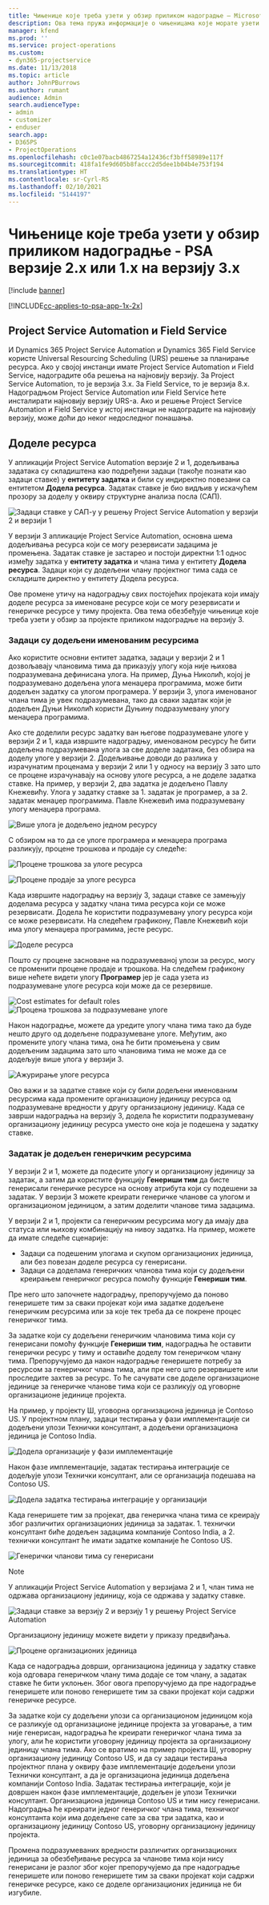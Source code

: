 ```yaml
---
title: Чињенице које треба узети у обзир приликом надоградње – Microsoft Dynamics 365 Project Service Automation верзије 2.x или 1.x на верзију 3.x
description: Ова тема пружа информације о чињеницама које морате узети у обзир приликом надоградње апликације Project Service Automation са верзије 2.x или 1.x на верзију 3.
manager: kfend
ms.prod: ''
ms.service: project-operations
ms.custom:
- dyn365-projectservice
ms.date: 11/13/2018
ms.topic: article
author: JohnPBurrows
ms.author: rumant
audience: Admin
search.audienceType:
- admin
- customizer
- enduser
search.app:
- D365PS
- ProjectOperations
ms.openlocfilehash: c0c1e07bacb4867254a12436cf3bff58989e117f
ms.sourcegitcommit: 418fa1fe9d605b8faccc2d5dee1b04b4e753f194
ms.translationtype: HT
ms.contentlocale: sr-Cyrl-RS
ms.lasthandoff: 02/10/2021
ms.locfileid: "5144197"
---
```

# <a name="upgrade-considerations---psa-version-2x-or-1x-to-version-3"></a>Чињенице које треба узети у обзир приликом надоградње - PSA верзије 2.x или 1.x на верзију 3.x

[!include [banner](../includes/psa-now-project-operations.md)]

[!INCLUDE[cc-applies-to-psa-app-1x-2x](../includes/cc-applies-to-psa-app-1x-2x.md)]

## <a name="project-service-automation-and-field-service"></a>Project Service Automation и Field Service
И Dynamics 365 Project Service Automation и Dynamics 365 Field Service користе Universal Resourcing Scheduling (URS) решење за планирање ресурса. Ако у својој инстанци имате Project Service Automation и Field Service, надоградите оба решења на најновију верзију. За Project Service Automation, то је верзија 3.x. За Field Service, то је верзија 8.x. Надоградњом Project Service Automation или Field Service ћете инсталирати најновију верзију URS-а. Ако и решење Project Service Automation и Field Service у истој инстанци не надоградите на најновију верзију, може доћи до неког недоследног понашања.

## <a name="resource-assignments"></a>Доделе ресурса
У апликацији Project Service Automation верзије 2 и 1, додељивања задатака су складиштена као подређени задаци (такође познати као задаци ставке) у **ентитету задатка** и били су индиректно повезани са ентитетом **Додела ресурса**. Задатак ставке је био видљив у искачућем прозору за доделу у оквиру структурне анализа посла (САП).

![Задаци ставке у САП-у у решењу Project Service Automation у верзији 2 и верзији 1](media/upgrade-line-task-01.png)

У верзији 3 апликације Project Service Automation, основна шема додељивања ресурса који се могу резервисати задацима је промењена. Задатак ставке је застарео и постоји директни 1:1 однос између задатка у **ентитету задатка** и члана тима у ентитету **Додела ресурса**. Задаци који су додељени члану пројектног тима сада се складиште директно у ентитету Додела ресурса.  

Ове промене утичу на надоградњу свих постојећих пројеката који имају доделе ресурса за именоване ресурсе који се могу резервисати и генеричке ресурсе у тиму пројекта. Ова тема обезбеђује чињенице које треба узети у обзир за пројекте приликом надоградње на верзију 3. 

### <a name="tasks-assigned-to-named-resources"></a>Задаци су додељени именованим ресурсима
Ако користите основни ентитет задатка, задаци у верзији 2 и 1 дозвољавају члановима тима да приказују улогу која није њихова подразумевана дефинисана улога. На пример, Дуња Николић, којој је подразумевано додељена улога менаџера програмима, може бити додељен задатку са улогом програмера. У верзији 3, улога именованог члана тима је увек подразумевана, тако да сваки задатак који је додељен Дуњи Николић користи Дуњину подразумевану улогу менаџера програмима.

Ако сте доделили ресурс задатку ван његове подразумеване улоге у верзији 2 и 1, када извршите надоградњу, именованом ресурсу ће бити додељена подразумевана улога за све доделе задатака, без обзира на доделу улоге у верзији 2. Додељивање доводи до разлика у израчунатим проценама у верзији 2 или 1 у односу на верзију 3 зато што се процене израчунавају на основу улоге ресурса, а не доделе задатка ставке. На пример, у верзији 2, два задатка је додељено Павлу Кнежевићу. Улога у задатку ставке за 1. задатак је програмер, а за 2. задатак менаџер програмима. Павле Кнежевић има подразумевану улогу менаџера програма.

![Више улога је додељено једном ресурсу](media/upgrade-multiple-roles-02.png)

С обзиром на то да се улоге програмера и менаџера програма разликују, процене трошкова и продаје су следеће:

![Процене трошкова за улоге ресурса](media/upggrade-cost-estimates-03.png)

![Процене продаје за улоге ресурса](media/upgrade-sales-estimates-04.png)

Када извршите надоградњу на верзију 3, задаци ставке се замењују доделама ресурса у задатку члана тима ресурса који се може резервисати. Додела ће користити подразумевану улогу ресурса који се може резервисати. На следећем графикону, Павле Кнежевић који има улогу менаџера програмима, јесте ресурс.

![Доделе ресурса](media/resource-assignment-v2-05.png)

Пошто су процене засноване на подразумеваној улози за ресурс, могу се променити процене продаје и трошкова. На следећем графикону више нећете видети улогу **Програмер** јер је сада узета из подразумеване улоге ресурса који може да се резервише.

![Cost estimates for default roles](media/resource-assignment-cost-estimate-06.png)
![Процена трошкова за подразумеване улоге](media/resource-assignment-sales-estimate-07.png)

Након надоградње, можете да уредите улогу члана тима тако да буде нешто друго од додељене подразумеване улоге. Међутим, ако промените улогу члана тима, она ће бити промењена у свим додељеним задацима зато што члановима тима не може да се додељује више улога у верзији 3.

![Ажурирање улоге ресурса](media/resource-role-assignment-08.png)

Ово важи и за задатке ставке који су били додељени именованим ресурсима када промените организациону јединицу ресурса од подразумеване вредности у другу организациону јединицу. Када се заврши надоградња на верзију 3, додела ће користити подразумевану организациону јединицу ресурса уместо оне која је подешена у задатку ставке.

### <a name="tasks-assigned-to-generic-resources"></a>Задатак је додељен генеричким ресурсима
У верзији 2 и 1, можете да подесите улогу и организациону јединицу за задатак, а затим да користите функцију **Генериши тим** да бисте генерисали генеричке ресурсе на основу атрибута који су подешени за задатак. У верзији 3 можете креирати генеричке чланове са улогом и организационом јединицом, а затим доделити чланове тима задацима.

У верзији 2 и 1, пројекти са генеричким ресурсима могу да имају два статуса или њихову комбинацију на нивоу задатка. На пример, можете да имате следеће сценарије:

- Задаци са подешеним улогама и скупом организационих јединица, али без повезан доделе ресурса су генерисани.
- Задаци са доделама генеричких чланова тима који су додељени креирањем генеричког ресурса помоћу функције **Генериши тим**.

Пре него што започнете надоградњу, препоручујемо да поново генеришете тим за сваки пројекат који има задатке додељене генеричким ресурсима или за које тек треба да се покрене процес генеричког тима.

За задатке који су додељени генеричким члановима тима који су генерисани помоћу функције **Генериши тим**, надоградња ће оставити генерички ресурс у тиму и оставиће доделу том генеричком члану тима. Препоручујемо да након надоградње генеришете потребу за ресурсом за генеричког члана тима, али пре него што резервишете или проследите захтев за ресурс. То ће сачувати све доделе организационе јединице за генеричке чланове тима који се разликују од уговорне организационе јединице пројекта.

На пример, у пројекту Ш, уговорна организациона јединица је Contoso US. У пројектном плану, задаци тестирања у фази имплементације си додељени улози Технички консултант, а додељени организациона јединица је Contoso India.

![Додела организације у фази имплементације](media/org-unit-assignment-09.png)

Након фазе имплементације, задатак тестирања интеграције се додељује улози Технички консултант, али се организација подешава на Contoso US.  

![Додела задатка тестирања интеграције у организацији](media/org-unit-generate-team-10.png)

Када генеришете тим за пројекат, два генеричка члана тима се креирају због различитих организационих јединица за задатак. 1. технички консултант биће додељен задацима компаније Contoso India, а 2. технички консултант ће имати задатке компаније ће Contoso US.  

![Генерички чланови тима су генерисани](media/org-unit-assignments-multiple-resources-11.png)

> [!NOTE]
> У апликацији Project Service Automation у верзијама 2 и 1, члан тима не одржава организациону јединицу, која се одржава у задатку ставке.

![Задаци ставке за верзију 2 и верзију 1 у решењу Project Service Automation](media/line-tasks-12.png)

Организациону јединицу можете видети у приказу предвиђања. 

![Процене организационих јединица](media/org-unit-estimates-view-13.png)
 
Када се надоградња доврши, организациона јединица у задатку ставке која одговара генеричком члану тима додаје се том члану, а задатак ставке ће бити уклоњен. Због овога препоручујемо да пре надоградње генеришете или поново генеришете тим за сваки пројекат који садржи генеричке ресурсе.

За задатке који су додељени улози са организационом јединицом која се разликује од организационе јединице пројекта за уговарање, а тим није генерисан, надоградња ће креирати генеричког члана тима за улогу, али ће користити уговорну јединицу пројекта за организациону јединицу члана тима. Ако се вратимо на пример пројекта Ш, уговорну организациону јединицу Contoso US, и да су задаци тестирања пројектног плана у оквиру фазе имплементације додељени улози Технички консултант, а да је организациона јединица додељена компанији Contoso India. Задатак тестирања интеграције, који је довршен након фазе имплементације, додељен је улози Технички консултант. Организациона јединица Contoso US и тим нису генерисани. Надоградња ће креирати једног генеричког члана тима, техничког консултанта који има додељене сате за сва три задатка, као и организациону јединицу Contoso US, уговорну организациону јединицу пројекта.   
 
Промена подразумеваних вредности различитих организационих јединица за обезбеђивање ресурса за чланове тима који нису генерисани је разлог због којег препоручујемо да пре надоградње генеришете или поново генеришете тим за сваки пројекат који садржи генеричке ресурсе, како се доделе организационих јединица не би изгубиле.

